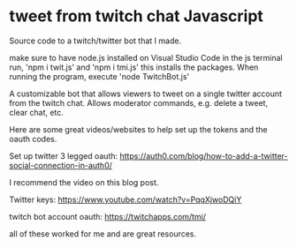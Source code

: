 # tweet from twitch chat Javascript
Source code to a twitch/twitter bot that I made.

make sure to have node.js installed on Visual Studio Code
in the js terminal run, 'npm i twit.js' and 'npm i tmi.js' this installs the packages. When running the program, execute 'node TwitchBot.js'

A customizable bot that allows viewers to tweet on a single twitter account from the twitch chat.  Allows moderator commands, e.g. delete a tweet, clear chat, etc. 


Here are some great videos/websites to help set up the tokens and the oauth codes.

Set up twitter 3 legged oauth: https://auth0.com/blog/how-to-add-a-twitter-social-connection-in-auth0/

I recommend the video on this blog post.

Twitter keys: https://www.youtube.com/watch?v=PqqXjwoDQiY

twitch bot account oauth: https://twitchapps.com/tmi/

all of these worked for me and are great resources.
